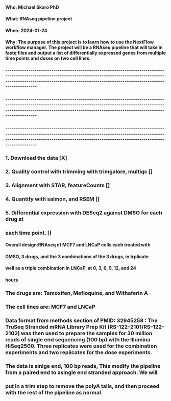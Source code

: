 #### Who: Michael Skaro PhD
#### What: RNAseq pipeline project
#### When: 2024-01-24
#### Why: The purpose of this project is to learn how to use the NextFlow workflow manager. The project will be a RNAseq pipeline that will take in fastq files and output a list of differentially expressed genes from multiple time points and doses on two cell lines.

##### ---------------------------------------------------------------------------------------------------------------------------------------------------------------------------------------------------------------------------------------------------
##### ---------------------------------------------------------------------------------------------------------------------------------------------------------------------------------------------------------------------------------------------------
##### ---------------------------------------------------------------------------------------------------------------------------------------------------------------------------------------------------------------------------------------------------


### 1. Download the data [X]
### 2. Quality control with trimming with trimgalore, multiqc []
### 3. Alignment with STAR, featureCounts []
### 4. Quantify with salmon, and RSEM []
### 5. Differential expression with DESeq2 against DMSO for each drug at
###    each time point. []

#### Overall design:RNAseq of MCF7 and LNCaP cells each treated with
#### DMSO, 3 drugs, and the 3 combinations of the 3 drugs, in trplicate 
#### well as a triple combination in LNCaP, at 0, 3, 6, 9, 12, and 24 
#### hours

### The drugs are: Tamoxifen, Mefloquine, and Withaferin A
### The cell lines are: MCF7 and LNCaP

### Data format from methods section of PMID: 32945258 : The TruSeq Stranded mRNA Library Prep Kit (RS-122–2101/RS-122–2102) was then used to prepare the samples for 30 million reads of single end sequencing (100 bp) with the Illumina HiSeq2500. Three replicates were used for the combination experiments and two replicates for the dose experiments.

### The data is sinlge end, 100 bp reads, This modify the pipeline from a paired end to asingle end stranded approach. We will
### put in a trim step to remove the polyA tails, and then proceed with the rest of the pipeline as normal.

